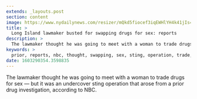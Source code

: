 ```yaml
--- 
extends: _layouts.post 
section: content 
image: https://www.nydailynews.com/resizer/mQkd5fiocef3iqEWHlYH4k41jIs=/1200x0/top/cloudfront-us-east-1.images.arcpublishing.com/tronc/M4DHQW4DQNFUBGTOK6JRNDRYKQ.jpg 
title: > 
  Long Island lawmaker busted for swapping drugs for sex: reports 
description: > 
  The lawmaker thought he was going to meet with a woman to trade drugs for sex — but it was an undercover sting operation that arose from a prior drug investigation, according to NBC. 
keywords: > 
  prior, reports, nbc, thought, swapping, sex, sting, operation, trade, island, lawmaker, busted, meet, undercover, long, drugs, woman 
date: 1603290354.3598835 
--- 
```

<div><p class=""> The lawmaker thought he was going to meet with a woman to trade drugs for sex &#8212; but it was an undercover sting operation that arose from a prior drug investigation, according to NBC.</p> </div>